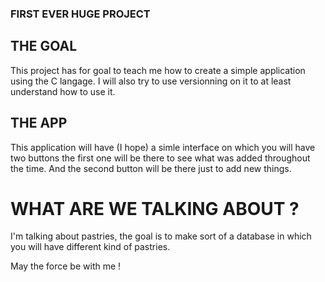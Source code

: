 ### FIRST EVER HUGE PROJECT

## THE GOAL

This project has for goal to teach me how to create a simple application using the C langage.
I will also try to use versionning on it to at least understand how to use it.

## THE APP

This application will have (I hope) a simle interface on which you will have two buttons
the first one will be there to see what was added throughout the time.
And the second button will be there just to add new things.

# WHAT ARE WE TALKING ABOUT ?

I'm talking about pastries,
the goal is to make sort of a database in which you will have different kind of pastries.


May the force be with me !

